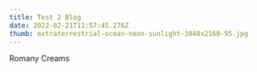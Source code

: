```yaml
---
title: Test 2 Blog
date: 2022-02-21T11:57:45.276Z
thumb: extraterrestrial-ocean-neon-sunlight-3840x2160-95.jpg
---
```

Romany Creams